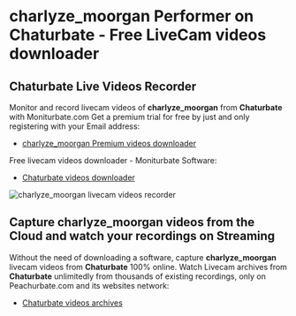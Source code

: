 # charlyze_moorgan Performer on Chaturbate - Free LiveCam videos downloader

## Chaturbate Live Videos Recorder

Monitor and record livecam videos of **charlyze_moorgan** from **Chaturbate** with Moniturbate.com
Get a premium trial for free by just and only registering with your Email address:
* [charlyze_moorgan Premium videos downloader](https://moniturbate.com/request-demo-licence-key.html)

Free livecam videos downloader - Moniturbate Software:
* [Chaturbate videos downloader](https://moniturbate.com/moniturbate-download-software.html)

![charlyze_moorgan livecam videos recorder](https://peachurnet.com/templates/moniturbate-software.png)


## Capture charlyze_moorgan videos from the Cloud and watch your recordings on Streaming

Without the need of downloading a software, capture **charlyze_moorgan** livecam videos from **Chaturbate** 100% online.
Watch Livecam archives from **Chaturbate** unlimitedly from thousands of existing recordings, only on Peachurbate.com and its websites network:
* [Chaturbate videos archives](https://peachurnet.com/)